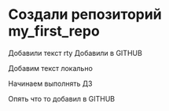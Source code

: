 # Создали репозиторий my_first_repo

Добавили текст
rty
Добавили в GITHUB

Добавим текст локально

Начинаем выполнять ДЗ

Опять что то добавил в GITHUB

